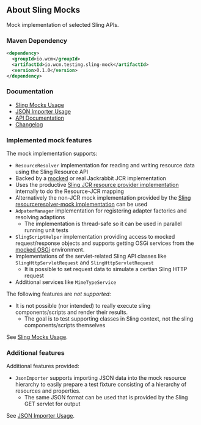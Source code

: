 ## About Sling Mocks

Mock implementation of selected Sling APIs.

### Maven Dependency

```xml
<dependency>
  <groupId>io.wcm</groupId>
  <artifactId>io.wcm.testing.sling-mock</artifactId>
  <version>0.1.0</version>
</dependency>
```

### Documentation

* [Sling Mocks Usage][usage-mocks]
* [JSON Importer Usage][usage-json-importer]
* [API Documentation][apidocs]
* [Changelog][changelog]

### Implemented mock features

The mock implementation supports:

* `ResourceResolver` implementation for reading and writing resource data using the Sling Resource API
 * Backed by a [mocked][jcr-mock] or real Jackrabbit JCR implementation
 * Uses the productive [Sling JCR resource provider implementation][jcr-resource] internally to do the Resource-JCR mapping
 * Alternatively the non-JCR mock implementation provided by the 
   [Sling resourceresolver-mock implementation][resourceresolver-mock] can be used
* `AdpaterManager` implementation for registering adapter factories and resolving adaptions
  * The implementation is thread-safe so it can be used in parallel running unit tests
* `SlingScriptHelper` implementation providing access to mocked request/response objects and supports getting
   OSGi services from the [mocked OSGi][osgi-mock] environment.
* Implementations of the servlet-related Sling API classes like `SlingHttpServletRequest` and `SlingHttpServletRequest`
  * It is possible to set request data to simulate a certian Sling HTTP request
* Additional services like `MimeTypeService` 

[osgi-mock]: http://wcm.io/testing/osgi-mock/
[jcr-mock]: http://wcm.io/testing/jcr-mock/
[jcr-resource]: http://svn.apache.org/repos/asf/sling/trunk/bundles/jcr/resource
[resourceresolver-mock]: http://svn.eu.apache.org/repos/asf/sling/trunk/testing/resourceresolver-moc

The following features are *not supported*:

* It is not possible (nor intended) to really execute sling components/scripts and render their results.
  * The goal is to test supporting classes in Sling context, not the sling components/scripts themselves

See [Sling Mocks Usage][usage-mocks].

### Additional features

Additional features provided:

* `JsonImporter` supports importing JSON data into the mock resource hierarchy to easily prepare a test fixture
  consisting of a hierarchy of resources and properties.
  * The same JSON format can be used that is provided by the Sling GET servlet for output

See [JSON Importer Usage][usage-json-importer].

[usage-mocks]: usage-mocks.html
[usage-json-importer]: usage-json-importer.html
[apidocs]: apidocs/
[changelog]: changes-report.html
